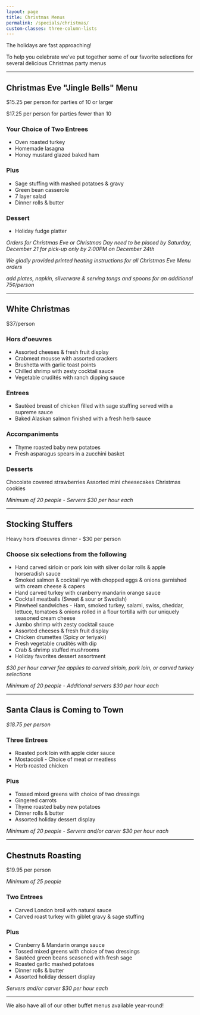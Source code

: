 ```yaml
---
layout: page
title: Christmas Menus
permalink: /specials/christmas/
custom-classes: three-column-lists
---
```


The holidays are fast approaching!

To help you celebrate we’ve put together some of our favorite selections for
several delicious Christmas party menus

***

## Christmas Eve "Jingle Bells" Menu

$15.25 per person for parties of 10 or larger

$17.25 per person for parties fewer than 10

### Your Choice of Two Entrees

- Oven roasted turkey
- Homemade lasagna
- Honey mustard glazed baked ham

### Plus

- Sage stuffing with mashed potatoes & gravy
- Green bean casserole
- 7 layer salad
- Dinner rolls & butter

### Dessert

- Holiday fudge platter

*Orders for Christmas Eve or Christmas Day need to be placed by Saturday, December 21
for pick-up only by 2:00PM on December 24th*

*We gladly provided printed heating instructions for all Christmas Eve Menu
orders*

*add plates, napkin, silverware & serving tongs and spoons for an additional
75¢/person*

* * *

## White Christmas

$37/person

### Hors d'oeuvres
- Assorted cheeses & fresh fruit display
- Crabmeat mousse with assorted crackers
- Brushetta with garlic toast points
- Chilled shrimp with zesty cocktail sauce
- Vegetable crudités with ranch dipping sauce

### Entrees
- Sautéed breast of chicken filled with sage stuffing served with a supreme
sauce
- Baked Alaskan salmon finished with a fresh herb sauce

### Accompaniments
- Thyme roasted baby new potatoes
- Fresh asparagus spears in a zucchini basket

### Desserts
Chocolate covered strawberries
Assorted mini cheesecakes
Christmas cookies

*Minimum of 20 people - Servers $30 per hour each*

* * *

## Stocking Stuffers

Heavy hors d'oeuvres dinner - $30 per person

### Choose six selections from the following

- Hand carved sirloin or pork loin with silver dollar rolls & apple horseradish
sauce
- Smoked salmon & cocktail rye with chopped eggs & onions garnished with cream
cheese & capers
- Hand carved turkey with cranberry mandarin orange sauce
- Cocktail meatballs (Sweet & sour _or_ Swedish)
- Pinwheel sandwiches - Ham, smoked turkey, salami, swiss, cheddar, lettuce,
tomatoes & onions rolled in a flour tortilla with our uniquely seasoned cream
cheese
- Jumbo shrimp with zesty cocktail sauce
- Assorted cheeses & fresh fruit display
- Chicken drumettes (Spicy _or_ teriyaki)
- Fresh vegetable crudités with dip
- Crab & shrimp stuffed mushrooms
- Holiday favorites dessert assortment

*$30 per hour carver fee applies to carved sirloin, pork loin, or carved
turkey selections*

*Minimum of 20 people - Additional servers $30 per hour each*

* * *

## Santa Claus is Coming to Town

*$18.75 per person*

### Three Entrees

- Roasted pork loin with apple cider sauce
- Mostaccioli - Choice of meat _or_ meatless
- Herb roasted chicken

### Plus

- Tossed mixed greens with choice of two dressings
- Gingered carrots
- Thyme roasted baby new potatoes
- Dinner rolls & butter
- Assorted holiday dessert display

*Minimum of 20 people - Servers and/or carver $30 per hour each*

* * *

## Chestnuts Roasting

$19.95 per person

*Minimum of 25 people*

### Two Entrees

- Carved London broil with natural sauce
- Carved roast turkey with giblet gravy & sage stuffing

### Plus

- Cranberry & Mandarin orange sauce
- Tossed mixed greens with choice of two dressings
- Sautéed green beans seasoned with fresh sage
- Roasted garlic mashed potatoes
- Dinner rolls & butter
- Assorted holiday dessert display

*Servers and/or carver $30 per hour each*

* * *

We also have all of our other buffet menus available year-round!
